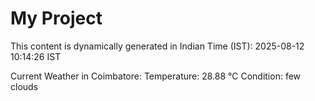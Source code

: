 # My Project

This content is dynamically generated in Indian Time (IST): 2025-08-12 10:14:26 IST


Current Weather in Coimbatore:
Temperature: 28.88 °C
Condition: few clouds
